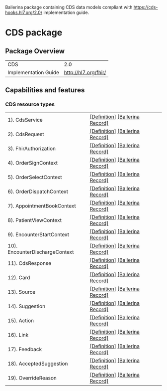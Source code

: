 Ballerina package containing CDS data models
compliant with https://cds-hooks.hl7.org/2.0/ implementation guide.

# CDS package

## Package Overview

|                      |                        |
|----------------------|------------------------|
| CDS                  | 2.0                    |
| Implementation Guide | http://hl7.org/fhir/   |

## Capabilities and features

### CDS resource types

|                  |                                             |
|------------------|---------------------------------------------|
| 1). CdsService | [[Definition]][s1] [[Ballerina Record]][m1] |
| 2). CdsRequest | [[Definition]][s2] [[Ballerina Record]][m2] |
| 3). FhirAuthorization | [[Definition]][s3] [[Ballerina Record]][m3] |
| 4). OrderSignContext | [[Definition]][s4] [[Ballerina Record]][m4] |
| 5). OrderSelectContext | [[Definition]][s5] [[Ballerina Record]][m5] |
| 6). OrderDispatchContext | [[Definition]][s6] [[Ballerina Record]][m6] |
| 7). AppointmentBookContext | [[Definition]][s7] [[Ballerina Record]][m7] |
| 8). PatientViewContext | [[Definition]][s8] [[Ballerina Record]][m8] |
| 9). EncounterStartContext | [[Definition]][s9] [[Ballerina Record]][m9] |
| 10). EncounterDischargeContext | [[Definition]][s10] [[Ballerina Record]][m10] |
| 11). CdsResponse | [[Definition]][s11] [[Ballerina Record]][m11] |
| 12). Card | [[Definition]][s12] [[Ballerina Record]][m12] |
| 13). Source | [[Definition]][s13] [[Ballerina Record]][m13] |
| 14). Suggestion | [[Definition]][s14] [[Ballerina Record]][m14] |
| 15). Action | [[Definition]][s15] [[Ballerina Record]][m15] |
| 16). Link | [[Definition]][s16] [[Ballerina Record]][m16] |
| 17). Feedback | [[Definition]][s17] [[Ballerina Record]][m17] |
| 18). AcceptedSuggestion | [[Definition]][s18] [[Ballerina Record]][m18] |
| 19). OverrideReason | [[Definition]][s19] [[Ballerina Record]][m19] |

[s1]: https://cds-hooks.hl7.org/2.0/#response
[s2]: https://cds-hooks.hl7.org/2.0/#http-request_1
[s3]: https://cds-hooks.hl7.org/2.0/#passing-the-access-token-to-the-cds-service
[s4]: https://cds-hooks.hl7.org/hooks/order-sign/STU1/order-sign/
[s5]: https://cds-hooks.hl7.org/hooks/order-select/STU1/order-select/
[s6]: https://cds-hooks.hl7.org/hooks/order-dispatch/STU1/order-dispatch/
[s7]: https://cds-hooks.hl7.org/hooks/appointment-book/STU1/appointment-book/
[s8]: https://cds-hooks.hl7.org/hooks/patient-view/STU1/patient-view/
[s9]: https://cds-hooks.hl7.org/hooks/encounter-start/STU1/encounter-start/
[s10]: https://cds-hooks.hl7.org/hooks/encounter-discharge/STU1/encounter-discharge/
[s11]: https://cds-hooks.hl7.org/2.0/#http-response
[s12]: https://cds-hooks.hl7.org/2.0/#card-attributes
[s13]: https://cds-hooks.hl7.org/2.0/#sources
[s14]: https://cds-hooks.hl7.org/2.0/#suggestion
[s15]: https://cds-hooks.hl7.org/2.0/#action
[s16]: https://cds-hooks.hl7.org/2.0/#link
[s17]: https://cds-hooks.hl7.org/2.0/#feedback
[s18]: https://cds-hooks.hl7.org/2.0/#suggestion-accepted
[s19]: https://cds-hooks.hl7.org/2.0/#overridereason

[m1]: http://hl7.org/fhir/StructureDefinition/Appointment
[m2]: http://hl7.org/fhir/StructureDefinition/Account
[m3]: http://hl7.org/fhir/StructureDefinition/Invoice
[m4]: http://hl7.org/fhir/StructureDefinition/CatalogEntry
[m5]: http://hl7.org/fhir/StructureDefinition/bodyheight
[m6]: http://hl7.org/fhir/StructureDefinition/EventDefinition
[m7]: http://hl7.org/fhir/StructureDefinition/heartrate
[m8]: http://hl7.org/fhir/StructureDefinition/DocumentManifest
[m9]: http://hl7.org/fhir/StructureDefinition/MessageDefinition
[m10]: http://hl7.org/fhir/StructureDefinition/Goal
[m11]: http://hl7.org/fhir/StructureDefinition/MedicinalProductPackaged
[m12]: http://hl7.org/fhir/StructureDefinition/Endpoint
[m13]: http://hl7.org/fhir/StructureDefinition/EnrollmentRequest
[m14]: http://hl7.org/fhir/StructureDefinition/Consent
[m15]: http://hl7.org/fhir/StructureDefinition/CapabilityStatement
[m16]: http://hl7.org/fhir/StructureDefinition/Medication
[m17]: http://hl7.org/fhir/StructureDefinition/Measure
[m18]: http://hl7.org/fhir/StructureDefinition/ResearchSubject
[m19]: http://hl7.org/fhir/StructureDefinition/familymemberhistory-genetic
